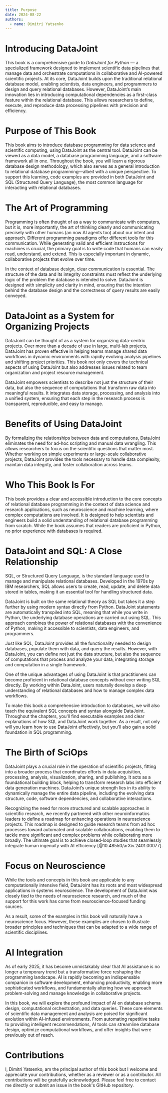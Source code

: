 ```yaml
---
title: Purpose
date: 2024-08-22
authors:
  - name: Dimitri Yatsenko
---
```


# Introducing DataJoint

This book is a comprehensive guide to *DataJoint for Python* — a specialized framework designed to implement scientific data pipelines that manage data and orchestrate computations in collaborative and AI-powered scientific projects. At its core, DataJoint builds upon the traditional relational database model, enabling scientists, data engineers, and programmers to design and query relational databases. However, DataJoint’s main innovation lies in introducing computational dependencies as a first-class feature within the relational database. This allows researchers to define, execute, and reproduce data processing pipelines with precision and efficiency.

# Purpose of This Book

This book aims to introduce database programming for data science and scientific computing, using DataJoint as the central tool. DataJoint can be viewed as a data model, a database programming language, and a software framework all in one. Throughout the book, you will learn a rigorous database design methodology, which also serves as a general introduction to relational database programming—albeit with a unique perspective. To support this learning, code examples are provided in both DataJoint and SQL (Structured Query Language), the most common language for interacting with relational databases.

# The Art of Programming

Programming is often thought of as a way to communicate with computers, but it is, more importantly, the art of thinking clearly and communicating precisely with other humans (an now AI agents too) about our intent and approach. Different programming paradigms offer different tools for this communication. While generating valid and efficient instructions for machines is crucial, the primary goal is to write code that humans can easily read, understand, and extend. This is especially important in dynamic, collaborative projects that evolve over time.

In the context of database design, clear communication is essential. The structure of the data and its integrity constraints must reflect the underlying logic of the problem the database is intended to solve. DataJoint is designed with simplicity and clarity in mind, ensuring that the intention behind the database design and the correctness of query results are easily conveyed.

# DataJoint as a System for Organizing Projects

DataJoint can be thought of as a system for organizing data-centric projects. Over more than a decade of use in large, multi-lab projects, DataJoint has proven effective in helping teams manage shared data workflows in dynamic environments with rapidly evolving analysis pipelines and shifting project priorities. This book not only covers the technical aspects of using DataJoint but also addresses issues related to team organization and project resource management.

DataJoint empowers scientists to describe not just the structure of their data, but also the sequence of computations that transform raw data into meaningful results. It integrates data storage, processing, and analysis into a unified system, ensuring that each step in the research process is transparent, reproducible, and easy to manage.

# Benefits of Using DataJoint

By formalizing the relationships between data and computations, DataJoint eliminates the need for ad-hoc scripting and manual data wrangling. This allows researchers to focus on the scientific questions that matter most. Whether working on simple experiments or large-scale collaborative projects, DataJoint provides the tools necessary to handle data complexity, maintain data integrity, and foster collaboration across teams.

# Who This Book Is For

This book provides a clear and accessible introduction to the core concepts of relational database programming in the context of data science and research applications, such as neuroscience and machine learning, where complex computations are involved. It is designed to help scientists and engineers build a solid understanding of relational database programming from scratch. While the book assumes that readers are proficient in Python, no prior experience with databases is required.


# DataJoint and SQL: A Close Relationship

SQL, or Structured Query Language, is the standard language used to manage and manipulate relational databases. Developed in the 1970s by IBM researchers, SQL allows users to create, read, update, and delete data stored in tables, making it an essential tool for handling structured data.

DataJoint is built on the same relational theory as SQL but takes it a step further by using modern syntax directly from Python. DataJoint statements are automatically transpiled into SQL, meaning that while you write in Python, the underlying database operations are carried out using SQL. This approach combines the power of relational databases with the convenience of Python, making it accessible to scientists, data engineers, and programmers.

Just like SQL, DataJoint provides all the functionality needed to design databases, populate them with data, and query the results. However, with DataJoint, you can define not just the data structure, but also the sequence of computations that process and analyze your data, integrating storage and computation in a single framework.

One of the unique advantages of using DataJoint is that practitioners can become proficient in relational database concepts without ever writing SQL directly. By working within DataJoint, users naturally develop a deep understanding of relational databases and how to manage complex data workflows.

To make this book a comprehensive introduction to databases, we will also teach the equivalent SQL concepts and syntax alongside DataJoint. Throughout the chapters, you'll find executable examples and clear explanations of how SQL and DataJoint work together. As a result, not only will you learn how to use DataJoint effectively, but you'll also gain a solid foundation in SQL programming.

# The Birth of SciOps
DataJoint plays a crucial role in the operation of scientific projects, fitting into a broader process that coordinates efforts in data acquisition, processing, analysis, visualization, sharing, and publishing. It acts as a foundational building block, helping to transform research labs into efficient data generation machines. DataJoint’s unique strength lies in its ability to dynamically manage the entire data pipeline, including the evolving data structure, code, software dependencies, and collaborative interactions.

Recognizing the need for more structured and scalable approaches in scientific research, we recently partnered with other neuroinformatics leaders to define a roadmap for enhancing operations in neuroscience projects. This roadmap is designed to guide research teams from ad hoc processes toward automated and scalable collaborations, enabling them to tackle more significant and complex problems while collaborating more broadly. The ultimate goal is to achieve closed-loop studies that seamlessly integrate human ingenuity with AI efficiency [@10.48550/arXiv.2401.00077].

# Focus on Neuroscience

While the tools and concepts in this book are applicable to any computationally intensive field, DataJoint has its roots and most widespread applications in systems neuroscience. The development of DataJoint was closely tied to the needs of neuroscience research, and much of the support for this work has come from neuroscience-focused funding sources.

As a result, some of the examples in this book will naturally have a neuroscience focus. However, these examples are chosen to illustrate broader principles and techniques that can be adapted to a wide range of scientific disciplines.

# AI Integration
As of early 2025, it has become unmistakably clear that AI assistance is no longer a temporary trend but a transformative force reshaping the programming landscape. AI is rapidly becoming an indispensable companion in software development, enhancing productivity, enabling more sophisticated workflows, and fundamentally altering how we approach problem-solving and manage knowledge in collaborative projects.

In this book, we will explore the profound impact of AI on database schema design, computational orchestration, and data queries. These core elements of scientific data management and analysis are poised for significant evolution within AI-infused environments. From automating repetitive tasks to providing intelligent recommendations, AI tools can streamline database design, optimize computational workflows, and offer insights that were previously out of reach.

# Contributions
I, Dimitri Yatsenko, am the principal author of this book but I welcome and appreciate your contributions, whether as a reviewer or as a contributor.
All contributions will be gratefully acknowledged.
Please feel free to contact me directly or submit an issue in the book's GitHub repository.
